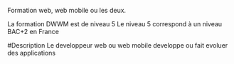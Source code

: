 Formation
web, web mobile ou les deux.

La formation DWWM est de niveau 5
Le niveau 5 correspond à un niveau BAC+2 en France

#Description
Le developpeur web ou web mobile developpe ou fait evoluer des applications 
